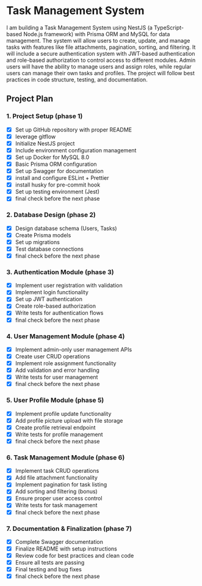 # Task Management System

I am building a Task Management System using NestJS (a TypeScript-based Node.js framework) with Prisma ORM and MySQL for data management. The system will allow users to create, update, and manage tasks with features like file attachments, pagination, sorting, and filtering. It will include a secure authentication system with JWT-based authentication and role-based authorization to control access to different modules. Admin users will have the ability to manage users and assign roles, while regular users can manage their own tasks and profiles. The project will follow best practices in code structure, testing, and documentation.

## Project Plan

### 1. Project Setup (phase 1)

- [x] Set up GitHub repository with proper README
- [x] leverage gitflow
- [x] Initialize NestJS project
- [x] Include environment configuration management
- [x] Set up Docker for MySQL 8.0
- [x] Basic Prisma ORM configuration
- [x] Set up Swagger for documentation
- [x] install and configure ESLint + Prettier
- [x] install husky for pre-commit hook
- [x] Set up testing environment (Jest)
- [x] final check before the next phase

### 2. Database Design (phase 2)

- [x] Design database schema (Users, Tasks)
- [x] Create Prisma models
- [x] Set up migrations
- [x] Test database connections
- [x] final check before the next phase

### 3. Authentication Module (phase 3)

- [x] Implement user registration with validation
- [x] Implement login functionality
- [x] Set up JWT authentication
- [x] Create role-based authorization
- [x] Write tests for authentication flows
- [x] final check before the next phase

### 4. User Management Module (phase 4)

- [x] Implement admin-only user management APIs
- [x] Create user CRUD operations
- [x] Implement role assignment functionality
- [x] Add validation and error handling
- [x] Write tests for user management
- [x] final check before the next phase

### 5. User Profile Module (phase 5)

- [x] Implement profile update functionality
- [x] Add profile picture upload with file storage
- [x] Create profile retrieval endpoint
- [x] Write tests for profile management
- [x] final check before the next phase

### 6. Task Management Module (phase 6)

- [x] Implement task CRUD operations
- [x] Add file attachment functionality
- [x] Implement pagination for task listing
- [x] Add sorting and filtering (bonus)
- [x] Ensure proper user access control
- [x] Write tests for task management
- [x] final check before the next phase

### 7. Documentation & Finalization (phase 7)

- [x] Complete Swagger documentation
- [x] Finalize README with setup instructions
- [x] Review code for best practices and clean code
- [x] Ensure all tests are passing
- [x] Final testing and bug fixes
- [x] final check before the next phase
